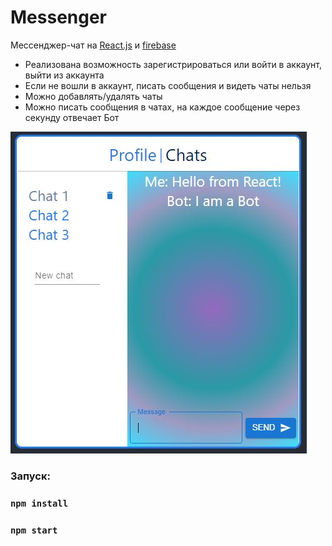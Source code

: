 # Messenger

Мессенджер-чат на [React.js](https://ru.reactjs.org/) и [firebase](https://console.firebase.google.com/)

- Реализована возможность зарегистрироваться или войти в аккаунт, выйти из аккаунта
- Если не вошли в аккаунт, писать сообщения и видеть чаты нельзя
- Можно добавлять/удалять чаты
- Можно писать сообщения в чатах, на каждое сообщение через секунду отвечает Бот

![image](https://github.com/Victoria-Rozhkova/messenger/blob/preview/preview.JPG)

### Запуск:

### `npm install`

### `npm start`
